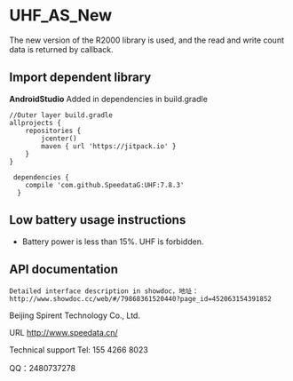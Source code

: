 # UHF_AS_New
The new version of the R2000 library is used, and the read and write count data is returned by callback.

##  Import dependent library
**AndroidStudio** Added in dependencies in build.gradle

```
//Outer layer build.gradle
allprojects {
    repositories {
        jcenter()
        maven { url 'https://jitpack.io' }
    }
}
```
```
 dependencies {
    compile 'com.github.SpeedataG:UHF:7.8.3'
  }
```
## Low battery usage instructions
  * Battery power is less than 15%. UHF is forbidden.
  
## API documentation

	Detailed interface description in showdoc，地址：http://www.showdoc.cc/web/#/79868361520440?page_id=452063154391852

Beijing Spirent Technology Co., Ltd.

URL http://www.speedata.cn/

Technical support Tel: 155 4266 8023

QQ：2480737278

